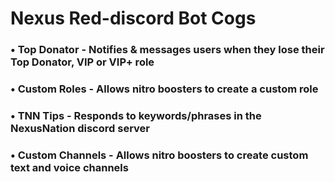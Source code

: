 # Nexus Red-discord Bot Cogs


### • Top Donator - Notifies & messages users when they lose their Top Donator, VIP or VIP+ role 
### • Custom Roles - Allows nitro boosters to create a custom role
### • TNN Tips - Responds to keywords/phrases in the NexusNation discord server
### • Custom Channels - Allows nitro boosters to create custom text and voice channels



